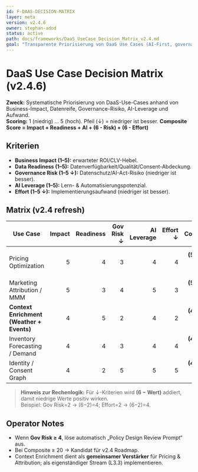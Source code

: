 ```yaml
---
id: F-DAAS-DECISION-MATRIX
layer: meta
version: v2.4.6
owner: stephan-adod
status: active
path: docs/frameworks/DaaS_UseCase_Decision_Matrix_v2.4.md
goal: "Transparente Priorisierung von DaaS Use Cases (AI-First, governance-konform)"
---
```


# DaaS Use Case Decision Matrix (v2.4.6)

**Zweck:** Systematische Priorisierung von DaaS-Use-Cases anhand von Business-Impact, Datenreife, Governance-Risiko, AI-Leverage und Aufwand.  
**Scoring:** 1 (niedrig) … 5 (hoch). Pfeil (↓) = niedriger ist besser. **Composite Score = Impact + Readiness + AI + (6 - Risk) + (6 - Effort)**

## Kriterien
- **Business Impact (1–5):** erwarteter ROI/CLV-Hebel.
- **Data Readiness (1–5):** Datenverfügbarkeit/Qualität/Consent-Abdeckung.
- **Governance Risk (1–5 ↓):** Datenschutz/AI-Act-Risiko (niedriger ist besser).
- **AI Leverage (1–5):** Lern- & Automatisierungspotenzial.
- **Effort (1–5 ↓):** Implementierungsaufwand (niedriger ist besser).

## Matrix (v2.4 refresh)
| Use Case | Impact | Readiness | Gov Risk ↓ | AI Leverage | Effort ↓ | **Composite** | Empfehlung |
|---|---:|---:|---:|---:|---:|---:|---|
| Pricing Optimization | 5 | 4 | 3 | 4 | 4 | **(5+4+4)+(3→3)+(2)=18** | High Potential (Iterative Start) |
| Marketing Attribution / MMM | 5 | 3 | 4 | 5 | 3 | **(5+3+5)+(2)+(3)=20** | Strategic, Complex |
| **Context Enrichment (Weather + Events)** | 4 | 5 | 2 | 4 | 2 | **(4+5+4)+(4)+(4)=21** | **Quick Win (Context API)** |
| Inventory Forecasting / Demand | 4 | 4 | 3 | 4 | 4 | **(4+4+4)+(3)+(2)=17** | Mid-Term |
| Identity / Consent Graph | 4 | 2 | 5 | 5 | 5 | **(4+2+5)+(1)+(1)=13** | Long-Term (Governance Asset) |

> **Hinweis zur Rechenlogik:** Für ↓-Kriterien wird **(6 − Wert)** addiert, damit niedrige Werte positiv wirken.  
> Beispiel: Gov Risk=2 → (6−2)=4; Effort=2 → (6−2)=4.

## Operator Notes
- Wenn **Gov Risk ≥ 4**, löse automatisch „Policy Design Review Prompt“ aus.
- Bei Composite ≥ 20 → Kandidat für v2.4 Roadmap.
- Context Enrichment dient als **gemeinsamer Verstärker** für Pricing & Attribution; als eigenständiger Stream (L3.3) implementieren.

